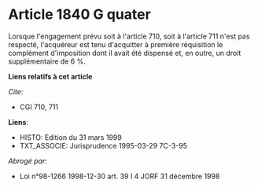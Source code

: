 # Article 1840 G quater

Lorsque l'engagement prévu soit à l'article 710, soit à l'article 711 n'est pas respecté, l'acquéreur est tenu d'acquitter à
première réquisition le complément d'imposition dont il avait été dispensé et, en outre, un droit supplémentaire de 6 %.

**Liens relatifs à cet article**

_Cite_:

  - CGI 710, 711

**Liens**:

  - HISTO: Edition du 31 mars 1999
  - TXT_ASSOCIE: Jurisprudence 1995-03-29 7C-3-95

_Abrogé par_:

  - Loi n°98-1266 1998-12-30 art. 39 I 4 JORF 31 décembre 1998
